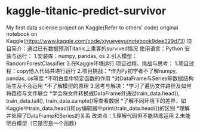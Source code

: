 # kaggle-titanic-predict-survivor
My first data sciense project on Kaggle(Refer to others' code)
original notebook on Kaggle(https://www.kaggle.com/code/xiyueyeyu/notebook9dee329d73)
项目简介：通过已有数据预测Titanic上乘客的survived情况
使用语言：Python
安装与运行：
    1.安装库：numpy, pandas, os
    2.引入模型：RandomForestClassifier
    3.在Kaggle环境运行
项目过程、挑战与思考：
    1.项目过程：copy他人代码并进行运行
    2.项目挑战：*作为Py初学者不了解numpy, pandas, os等库
               *不明白库中特定函数的作用
               *对DataFrame与Series等数据结构陌生及不会运用
               *不了解模型的原理
    3.思考与解决：*学习了遍历文件路径及如何将路径与文件联合
                 *学会将文件转换成DataFrame并通过train_data.head(), train_data.tail(), train_data.sample()等查看数据
                 *了解不同环境下的差异，如Kaggle中train_data.head()和py编辑器中print(train_data.head())的区别
                 *理解并处理了DataFrame和Series的关系
改进点：1.理解代码但不能熟练运用
       2.未能明白模型（它是否是一个函数）
